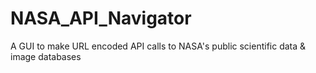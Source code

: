 # NASA_API_Navigator
A GUI to make URL encoded API calls to NASA's public scientific data &amp; image databases
